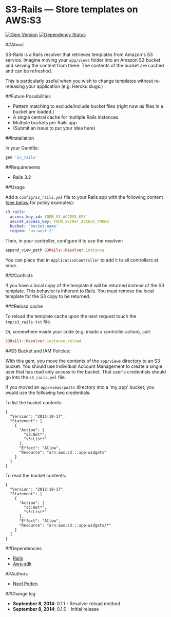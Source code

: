 S3-Rails &mdash; Store templates on AWS:S3
===================================================

[![Gem
Version](https://badge.fury.io/rb/s3_rails.png)](http://badge.fury.io/rb/s3_rails)
[![Dependency Status](https://gemnasium.com/straydogstudio/s3_rails.png?branch=master)](https://gemnasium.com/straydogstudio/s3_rails)

##About

S3-Rails is a Rails resolver that retrieves templates from Amazon's S3 service. Imagine moving your `app/views` folder into an Amazon S3 bucket and serving the content from there. The contents of the bucket are cached and can be refreshed.

This is particularly useful when you wish to change templates without re-releasing your application (e.g. Heroku slugs.)

##Future Possibilities

- Pattern matching to exclude/include bucket files (right now *all* files in a bucket are loaded.)
- A single central cache for multiple Rails instances.
- Multiple buckets per Rails app
- (Submit an issue to put your idea here)

##Installation

In your Gemfile:

```ruby
gem 's3_rails'
```

##Requirements

* Rails 3.2

##Usage

Add a `config/s3_rails.yml` file to your Rails app with the following content ([see below](#s3-bucket-and-iam-policies) for policy examples):

```yaml
s3_rails:
  access_key_id: YOUR_S3_ACCESS_KEY
  secret_access_key: YOUR_SECRET_ACCESS_TOKEN
  bucket: 'bucket-name'
  region: 'us-west-2'
```

Then, in your controller, configure it to use the resolver:

```ruby
append_view_path S3Rails::Resolver.instance
```

You can place that in `ApplicationController` to add it to all controllers at once.

###Conflicts

If you have a local copy of the template it will be returned instead of the S3 template. This behavior is inherent to Rails. You must remove the local template for the S3 copy to be returned.

###Reload cache

To reload the template cache upon the next request touch the `tmp/s3_rails.txt` file.

Or, somewhere inside your code (e.g. inside a controller action), call:

```ruby
S3Rails::Resolver.instance.reload
```

##S3 Bucket and IAM Policies:

With this gem, you move the contents of the `app/views` directory to an S3 bucket. You should use Individual Account Management to create a single user that has read only access to the bucket. That user's credentials should go into the `s3_rails.yml` file.

If you moved an `app/views/posts` directory into a 'my_app' bucket, you would use the following two credentials:

To list the bucket contents:

```
{
  "Version": "2012-10-17",
  "Statement": [
    {
      "Action": [
        "s3:Get*",
        "s3:List*"
      ],
      "Effect": "Allow",
      "Resource": "arn:aws:s3:::app-widgets"
    }
  ]
}
```

To read the bucket contents:

```
{
  "Version": "2012-10-17",
  "Statement": [
    {
      "Action": [
        "s3:Get*",
        "s3:List*"
      ],
      "Effect": "Allow",
      "Resource": "arn:aws:s3:::app-widgets/*"
    }
  ]
}
```

##Dependencies

- [Rails](https://github.com/rails/rails)
- [Aws-sdk](http://aws.amazon.com/sdk-for-ruby/)

##Authors

* [Noel Peden](https://github.com/straydogstudio)

##Change log

- **September 8, 2014**: 0.1.1 - Resolver reload method
- **September 8, 2014**: 0.1.0 - Initial release
